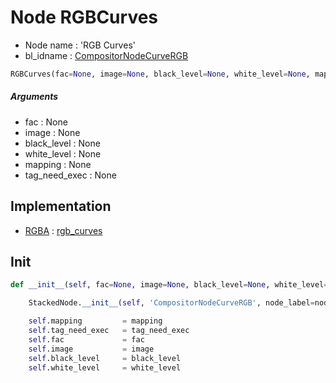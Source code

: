 # Node RGBCurves

- Node name : 'RGB Curves'
- bl_idname : [CompositorNodeCurveRGB](https://docs.blender.org/api/current/bpy.types.CompositorNodeCurveRGB.html)


``` python
RGBCurves(fac=None, image=None, black_level=None, white_level=None, mapping=None, tag_need_exec=None, node_label=None, node_color=None)
```
##### Arguments

- fac : None
- image : None
- black_level : None
- white_level : None
- mapping : None
- tag_need_exec : None

## Implementation

- [RGBA](/docs/Compositor/socket_RGBA.md) : [rgb_curves](/docs/Compositor/socket_RGBA.md#rgb_curves)

## Init

``` python
def __init__(self, fac=None, image=None, black_level=None, white_level=None, mapping=None, tag_need_exec=None, node_label=None, node_color=None):

    StackedNode.__init__(self, 'CompositorNodeCurveRGB', node_label=node_label, node_color=node_color)

    self.mapping         = mapping
    self.tag_need_exec   = tag_need_exec
    self.fac             = fac
    self.image           = image
    self.black_level     = black_level
    self.white_level     = white_level
```
